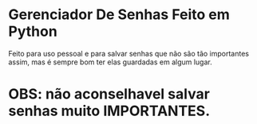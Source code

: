 # Gerenciador De Senhas Feito em Python
Feito para uso pessoal e para salvar senhas que não são tão importantes assim, mas é sempre bom ter elas guardadas em algum lugar.
# OBS: não aconselhavel salvar senhas muito IMPORTANTES.
